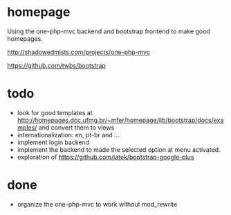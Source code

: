 homepage
========

Using the one-php-mvc backend and bootstrap frontend to make good homepages.

http://shadowedmists.com/projects/one-php-mvc

https://github.com/twbs/bootstrap


todo
========
    
* look for good templates at http://homepages.dcc.ufmg.br/~mfer/homepage/lib/bootstrap/docs/examples/ and convert them to views
* internationalization: en, pt-br and ...
* implement login backend
* implement the backend to made the selected option at menu activated.
* exploration of https://github.com/iatek/bootstrap-google-plus

done
========

* organize the one-php-mvc to work without mod_rewrite
